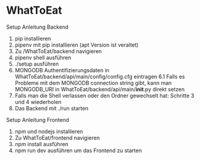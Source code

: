 # WhatToEat
 
Setup Anleitung Backend

1. pip installieren
2. pipenv mit pip installieren (apt Version ist veraltet) 
3. Zu /WhatToEat/backend navigieren
4. pipenv shell ausführen
5. ./setup ausführen 
6. MONGODB Authentifizierungsdaten in WhatToEat/backend/api/main/config/config.cfg eintragen
    6.1 Falls es Probleme mit dem MONGODB connection string gibt, kann man MONGODB_URI in WhatToEat/backend/api/main/__init__.py direkt setzen
7. Falls man die Shell verlassen oder den Ordner gewechselt hat: Schritte 3 und 4 wiederholen
8. Das Backend mit ./run starten

Setup Anleitung Frontend

1. npm und nodejs installieren
2. Zu WhatToEat/frontend navigieren
3. npm install ausführen
4. npm run dev ausführen um das Frontend zu starten
